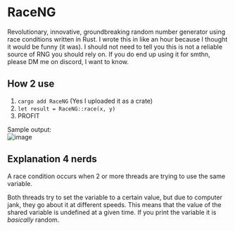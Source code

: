 # RaceNG
Revolutionary, innovative, groundbreaking random number generator using race conditions written in Rust. I wrote this in like an hour because I thought it would be funny (it was). I should not need to tell you this is not a reliable source of RNG you should rely on. If you do end up using it for smthn, please DM me on discord, I want to know. 

How 2 use
-------------
1. `cargo add RaceNG` (Yes I uploaded it as a crate)
2. `let result = RaceNG::race(x, y)`
3. PROFIT

Sample output: \
![image](https://user-images.githubusercontent.com/96934612/230705035-2f49ddad-32e8-4682-bbf1-8fdc86915cb5.png)

Explanation 4 nerds
-------------
A race condition occurs when 2 or more threads are trying to use the same variable.

Both threads try to set the variable to a certain value, but due to computer jank, they go about it at different speeds. This means that the value of the shared variable is undefined at a given time. If you print the variable it is *basically* random. 
